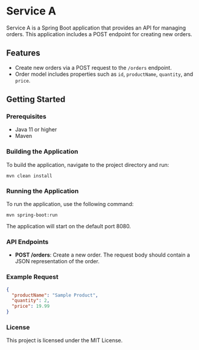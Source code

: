 # Service A

Service A is a Spring Boot application that provides an API for managing orders. This application includes a POST endpoint for creating new orders.

## Features

- Create new orders via a POST request to the `/orders` endpoint.
- Order model includes properties such as `id`, `productName`, `quantity`, and `price`.

## Getting Started

### Prerequisites

- Java 11 or higher
- Maven

### Building the Application

To build the application, navigate to the project directory and run:

```
mvn clean install
```

### Running the Application

To run the application, use the following command:

```
mvn spring-boot:run
```

The application will start on the default port 8080.

### API Endpoints

- **POST /orders**: Create a new order. The request body should contain a JSON representation of the order.

### Example Request

```json
{
  "productName": "Sample Product",
  "quantity": 2,
  "price": 19.99
}
```

### License

This project is licensed under the MIT License.
